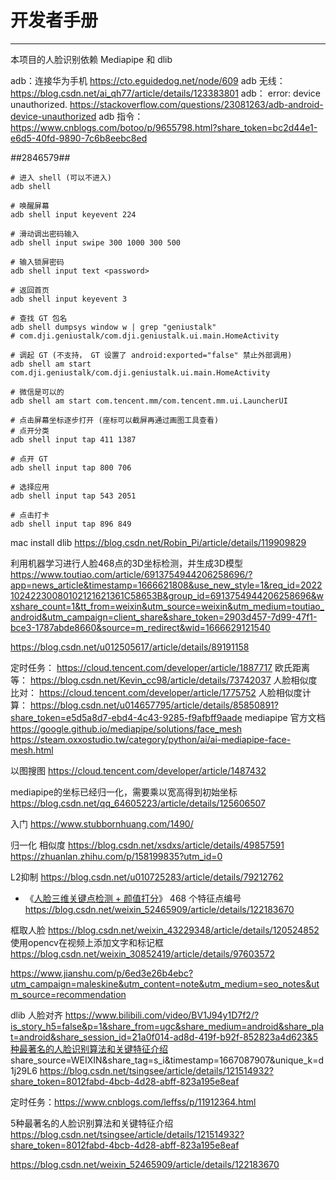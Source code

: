 # 开发者手册

------

本项目的人脸识别依赖 Mediapipe 和 dlib



adb：连接华为手机 https://cto.eguidedog.net/node/609
adb 无线： https://blog.csdn.net/ai_qh77/article/details/123383801
adb： error: device unauthorized. https://stackoverflow.com/questions/23081263/adb-android-device-unauthorized
adb 指令： https://www.cnblogs.com/botoo/p/9655798.html?share_token=bc2d44e1-e6d5-40fd-9890-7c6b8eebc8ed
 
*#*#2846579#*#*



```shell
# 进入 shell (可以不进入)
adb shell

# 唤醒屏幕
adb shell input keyevent 224

# 滑动调出密码输入
adb shell input swipe 300 1000 300 500

# 输入锁屏密码
adb shell input text <password>

# 返回首页
adb shell input keyevent 3

# 查找 GT 包名
adb shell dumpsys window w | grep "geniustalk"
# com.dji.geniustalk/com.dji.geniustalk.ui.main.HomeActivity

# 调起 GT (不支持， GT 设置了 android:exported="false" 禁止外部调用)
adb shell am start com.dji.geniustalk/com.dji.geniustalk.ui.main.HomeActivity

# 微信是可以的
adb shell am start com.tencent.mm/com.tencent.mm.ui.LauncherUI

# 点击屏幕坐标逐步打开 (座标可以截屏再通过画图工具查看)
# 点开分类
adb shell input tap 411 1387

# 点开 GT
adb shell input tap 800 706

# 选择应用
adb shell input tap 543 2051

# 点击打卡
adb shell input tap 896 849
```





mac install dlib
https://blog.csdn.net/Robin_Pi/article/details/119909829




利用机器学习进行人脸468点的3D坐标检测，并生成3D模型 https://www.toutiao.com/article/6913754944206258696/?app=news_article&timestamp=1666621808&use_new_style=1&req_id=202210242230080102121621361C58653B&group_id=6913754944206258696&wxshare_count=1&tt_from=weixin&utm_source=weixin&utm_medium=toutiao_android&utm_campaign=client_share&share_token=2903d457-7d99-47f1-bce3-1787abde8660&source=m_redirect&wid=1666629121540

https://blog.csdn.net/u012505617/article/details/89191158


定时任务： https://cloud.tencent.com/developer/article/1887717
欧氏距离等： https://blog.csdn.net/Kevin_cc98/article/details/73742037
人脸相似度比对： https://cloud.tencent.com/developer/article/1775752
人脸相似度计算： https://blog.csdn.net/u014657795/article/details/85850891?share_token=e5d5a8d7-ebd4-4c43-9285-f9afbff9aade
mediapipe 官方文档 https://google.github.io/mediapipe/solutions/face_mesh
                    https://steam.oxxostudio.tw/category/python/ai/ai-mediapipe-face-mesh.html

以图搜图 https://cloud.tencent.com/developer/article/1487432

mediapipe的坐标已经归一化，需要乘以宽高得到初始坐标 https://blog.csdn.net/qq_64605223/article/details/125606507

入门 https://www.stubbornhuang.com/1490/

归一化 相似度 https://blog.csdn.net/xsdxs/article/details/49857591
            https://zhuanlan.zhihu.com/p/158199835?utm_id=0


L2抑制 https://blog.csdn.net/u010725283/article/details/79212762

- 《[人脸三维关键点检测 + 颜值打分](https://www.bilibili.com/video/BV1ei4y1d7zA/?is_story_h5=false&p=4&share_from=ugc&share_medium=android&share_plat=android&share_session_id=0b5ebe12-cde7-48e8-a079-fd406805866a&share_source=WEIXIN&share_tag=s_i&timestamp=1666659516&unique_k=NommQi6)》
468 个特征点编号 https://blog.csdn.net/weixin_52465909/article/details/122183670

框取人脸 https://blog.csdn.net/weixin_43229348/article/details/120524852
使用opencv在视频上添加文字和标记框 https://blog.csdn.net/weixin_30852419/article/details/97603572


https://www.jianshu.com/p/6ed3e26b4ebc?utm_campaign=maleskine&utm_content=note&utm_medium=seo_notes&utm_source=recommendation


dlib 人脸对齐 https://www.bilibili.com/video/BV1J94y1D7f2/?is_story_h5=false&p=1&share_from=ugc&share_medium=android&share_plat=android&share_session_id=21a0f014-ad8d-419f-b92f-852823a4d623&5种最著名的人脸识别算法和关键特征介绍 share_source=WEIXIN&share_tag=s_i&timestamp=1667087907&unique_k=d1j29L6
https://blog.csdn.net/tsingsee/article/details/121514932?share_token=8012fabd-4bcb-4d28-abff-823a195e8eaf

定时任务：https://www.cnblogs.com/leffss/p/11912364.html

5种最著名的人脸识别算法和关键特征介绍 https://blog.csdn.net/tsingsee/article/details/121514932?share_token=8012fabd-4bcb-4d28-abff-823a195e8eaf


https://blog.csdn.net/weixin_52465909/article/details/122183670